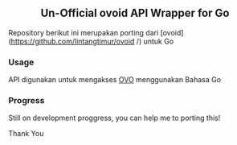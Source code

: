 ## <center>Un-Official ovoid API Wrapper for Go</center>
Repository berikut ini merupakan porting dari [ovoid](https://github.com/lintangtimur/ovoid /) untuk Go 


### Usage
API digunakan untuk mengakses [OVO](http://www.ovo.id) menggunakan Bahasa Go
### Progress

Still on development proggress, you can help me to porting this! 

Thank You
